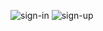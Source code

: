 
![sign-in](https://user-images.githubusercontent.com/53793285/210261886-87b31734-9839-4738-9b5b-6e220e626a2d.jpg)
![sign-up](https://user-images.githubusercontent.com/53793285/210261892-270a146e-9d75-4369-a4f4-a302719fbb10.jpg)
